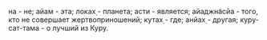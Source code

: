 на - не; айам - эта; локах̣ - планета; асти - является; айаджн̃асйа - того, кто не совершает жертвоприношений; кутах̣ - где; анйах̣ - другая; куру-сат-тама - о лучший из Куру.